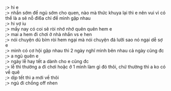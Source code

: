 ;> hi e<br>
;> nhắn sớm để ngủ sớm cho quen, nào mà thức khuya lại thì e nên vui vì có thể là a sẽ nỗ đi6a chỉ để mình gặp nhau<br>
;> hi vợ iu<br>
;> mấy nay có coi sẽ ròi nhớ nhớ quên quên hem e<br>
;> mai a hem đi chơi ở nhà nhắn vs e hen<br>
;> nói chuyện dú bím ròi hem ngại mà nói chuyện đá lưỡi sao nó ngại dễ sợ e<br>
;> mình có cơ hội gặp nhau thì 2 ngày nghĩ mình bên nhau cả ngày cũng đc<br>
;> a ngủ quên e<br>
;> ngày lễ hay tết a dành cho e cũng đc<br>
;> lễ thì thường a đi chơi hoặc ở 1 mình làm gì đó thôi, chứ thường thì a ko có về quê<br>
;> dịp tết thì a mới về thôi<br>
;> ngủ đi chồng off nhen
